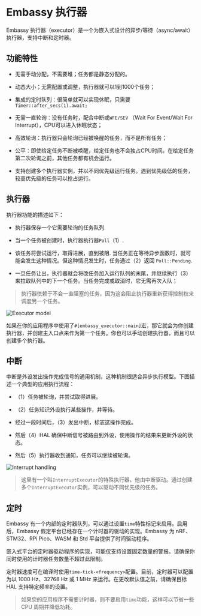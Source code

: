 # Embassy 执行器

Embassy 执行器（executor）是一个为嵌入式设计的异步/等待（async/await）执行器，支持中断和定时器。

## 功能特性

- 无需手动分配，不需要堆；任务都是静态分配的。
  
- 动态大小；无需配置或调整，执行器就可以1到1000个任务；
  
- 集成的定时队列：很简单就可以实现休眠，只需要`Timer::after_secs(1).await;`
  
- 无需一直轮询：没有任务时，配合中断或`WFE/SEV` （Wait For Event/Wait For Interrupt），CPU可以进入休眠状态；
  
- 高效轮询：执行器只会轮询已经被唤醒的任务，而不是所有任务；
  
- 公平：即使给定任务不断被唤醒，给定任务也不会独占CPU时间。在给定任务第二次轮询之前，其他任务都有机会运行。
  
- 支持创建多个执行器实例，并以不同优先级运行任务。遇到优先级低的任务，较高优先级的任务可以抢占运行。
  

## 执行器

执行器功能的描述如下：

- 执行器保存一个它需要轮询的任务队列.
  
- 当一个任务被创建时，执行器执行器`Poll`（1）.
  
- 该任务将尝试运行，取得进展，直到被阻. 当任务正在等待异步函数时，就可能会发生这种情况。但这种情况发生时，任务通过（2）返回 `Poll::Pending`.
  
- 一旦任务让出，执行器就会将改任务加入运行队列的末尾，并继续执行（3）来拉取队列中的下一个任务。当任务完成或取消时，它无需再次入队；
  

> 执行器依赖于不会一直阻塞的任务，因为这会阻止执行器重新获得控制权来调度另一个任务。

![Executor model](https://embassy.dev/book/dev/_images/embassy_executor.png)

如果在你的应用程序中使用了`#[embassy_executor::main]`宏，那它就会为你创建执行器，并创建主入口点来作为第一个任务。你也可以手动创建执行器，而且可以创建多个执行器。

## 中断

中断是外设发出操作完成信号的通用机制，这种机制很适合异步执行模型。下图描述一个典型的应用执行流程：

- （1）任务被轮询，并尝试取得进展。
  
- （2）任务知识外设执行某些操作，并等待。
  
- 经过一段时间后，（3）发出中断，标志这操作完成。
  
- 然后（4）HAL 确保中断信号被路由到外设，使用操作的结果来更新外设的状态。
  
- 然后（5）执行器收到通知，任务可以继续被轮询。
  

![Interrupt handling](https://embassy.dev/book/dev/_images/embassy_irq.png)

> 这里有一个叫`InterruptExecutor`的特殊执行器，他由中断驱动。通过创建多个`InterruptExecutor`实例，可以驱动不同优先级的任务。

## 定时

Embassy 有一个内部的定时器队列，可以通过设置`time`特性标记来启用。启用后，Embassy 假定平台已经存在一个计时器的驱动的实现。Embassy 为 nRF、STM32、RPi Pico、WASM 和 Std 平台提供了时间驱动程序。

嵌入式平台的定时器驱动程序的实现，可能仅支持设置固定数量的警报。请确保你同时使用的计时器任务数量不超过此限制。

定时器速度可在编译时使用`time-tick-<frequency>`配置。目前，定时器可以配置为以 1000 Hz、32768 Hz 或 1 MHz 来运行。在更改默认值之前，请确保目标 HAL 支持特定频率的设置。

> 如果您的应用程序不需要计时器，则不要启用`time`功能，这样可以节省一些 CPU 周期并降低功耗。
